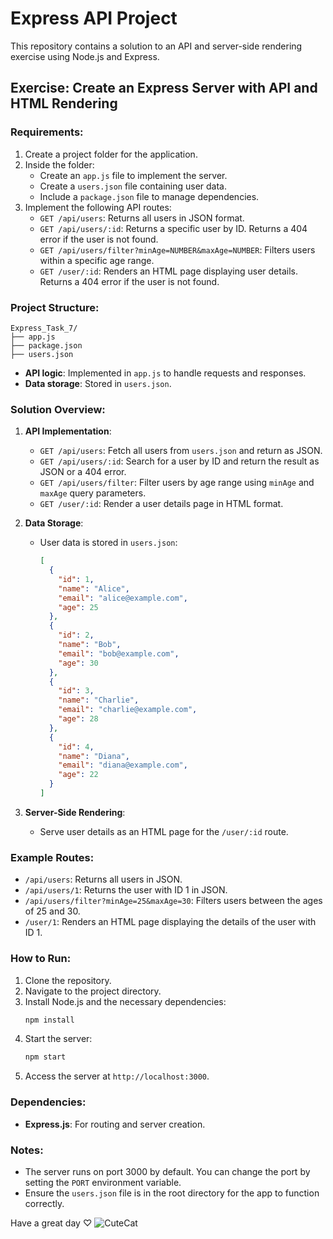 # Express API Project

This repository contains a solution to an API and server-side rendering exercise using Node.js and Express.

## Exercise: Create an Express Server with API and HTML Rendering

### Requirements:
1. Create a project folder for the application.
2. Inside the folder:
   - Create an `app.js` file to implement the server.
   - Create a `users.json` file containing user data.
   - Include a `package.json` file to manage dependencies.
3. Implement the following API routes:
   - `GET /api/users`: Returns all users in JSON format.
   - `GET /api/users/:id`: Returns a specific user by ID. Returns a 404 error if the user is not found.
   - `GET /api/users/filter?minAge=NUMBER&maxAge=NUMBER`: Filters users within a specific age range.
   - `GET /user/:id`: Renders an HTML page displaying user details. Returns a 404 error if the user is not found.

### Project Structure:
```plaintext
Express_Task_7/
├── app.js
├── package.json
├── users.json
```
- **API logic**: Implemented in `app.js` to handle requests and responses.
- **Data storage**: Stored in `users.json`.

### Solution Overview:

1. **API Implementation**:
   - `GET /api/users`: Fetch all users from `users.json` and return as JSON.
   - `GET /api/users/:id`: Search for a user by ID and return the result as JSON or a 404 error.
   - `GET /api/users/filter`: Filter users by age range using `minAge` and `maxAge` query parameters.
   - `GET /user/:id`: Render a user details page in HTML format.

2. **Data Storage**:
   - User data is stored in `users.json`:
     ```json
     [
       {
         "id": 1,
         "name": "Alice",
         "email": "alice@example.com",
         "age": 25
       },
       {
         "id": 2,
         "name": "Bob",
         "email": "bob@example.com",
         "age": 30
       },
       {
         "id": 3,
         "name": "Charlie",
         "email": "charlie@example.com",
         "age": 28
       },
       {
         "id": 4,
         "name": "Diana",
         "email": "diana@example.com",
         "age": 22
       }
     ]
     ```

3. **Server-Side Rendering**:
   - Serve user details as an HTML page for the `/user/:id` route.

### Example Routes:
- `/api/users`: Returns all users in JSON.
- `/api/users/1`: Returns the user with ID 1 in JSON.
- `/api/users/filter?minAge=25&maxAge=30`: Filters users between the ages of 25 and 30.
- `/user/1`: Renders an HTML page displaying the details of the user with ID 1.

### How to Run:
1. Clone the repository.
2. Navigate to the project directory.
3. Install Node.js and the necessary dependencies:
   ```bash
   npm install
   ```
4. Start the server:
   ```bash
   npm start
   ```
5. Access the server at `http://localhost:3000`.

### Dependencies:
- **Express.js**: For routing and server creation.

### Notes:
- The server runs on port 3000 by default. You can change the port by setting the `PORT` environment variable.
- Ensure the `users.json` file is in the root directory for the app to function correctly.



Have a great day ♡
![CuteCat](https://github.com/user-attachments/assets/6cec9f7e-dfab-4914-91ba-50cf140bc9de)

